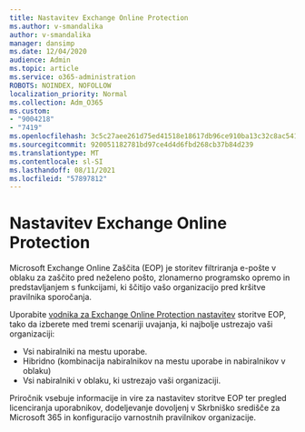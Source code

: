 ```yaml
---
title: Nastavitev Exchange Online Protection
ms.author: v-smandalika
author: v-smandalika
manager: dansimp
ms.date: 12/04/2020
audience: Admin
ms.topic: article
ms.service: o365-administration
ROBOTS: NOINDEX, NOFOLLOW
localization_priority: Normal
ms.collection: Adm_O365
ms.custom:
- "9004218"
- "7419"
ms.openlocfilehash: 3c5c27aee261d75ed41518e18617db96ce910ba13c32c8ac541a5ee81522ebea
ms.sourcegitcommit: 920051182781bd97ce4d4d6fbd268cb37b84d239
ms.translationtype: MT
ms.contentlocale: sl-SI
ms.lasthandoff: 08/11/2021
ms.locfileid: "57897812"
---
```

# <a name="set-up-exchange-online-protection"></a>Nastavitev Exchange Online Protection

Microsoft Exchange Online Zaščita (EOP) je storitev filtriranja e-pošte v oblaku za zaščito pred neželeno pošto, zlonamerno programsko opremo in predstavljanjem s funkcijami, ki ščitijo vašo organizacijo pred kršitve pravilnika sporočanja.

Uporabite [vodnika za Exchange Online Protection nastavitev](https://admin.microsoft.com/adminportal/home?#/modernonboarding/setupexchangeonlineprotection) storitve EOP, tako da izberete med tremi scenariji uvajanja, ki najbolje ustrezajo vaši organizaciji:

- Vsi nabiralniki na mestu uporabe.
- Hibridno (kombinacija nabiralnikov na mestu uporabe in nabiralnikov v oblaku)
- Vsi nabiralniki v oblaku, ki ustrezajo vaši organizaciji.

Priročnik vsebuje informacije in vire za nastavitev storitve EOP ter pregled licenciranja uporabnikov, dodeljevanje dovoljenj v Skrbniško središče za Microsoft 365 in konfiguracijo varnostnih pravilnikov organizacije.
